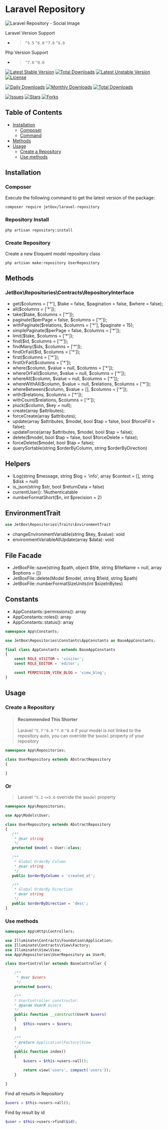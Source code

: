 # Laravel Repository

![Laravel Repository - Social Image](https://banners.beyondco.de/Laravel%20Repository.png?theme=light&packageManager=composer+require&packageName=jetbox%2Flaravel-repository&pattern=architect&style=style_1&description=Laravel+Repository+Package&md=1&showWatermark=1&fontSize=100px&images=https%3A%2F%2Flaravel.com%2Fimg%2Flogomark.min.svg)

Laravel Version Support

- > `^5.5` `^6.0` `^7.0` `^8.0`

Php Version Support

- > `^7.0` `^8.0`

[![Latest Stable Version](https://poser.pugx.org/jetbox/laravel-repository/v)](//packagist.org/packages/jetbox/laravel-repository)
[![Total Downloads](https://poser.pugx.org/jetbox/laravel-repository/downloads)](//packagist.org/packages/jetbox/laravel-repository)
[![Latest Unstable Version](https://poser.pugx.org/jetbox/laravel-repository/v/unstable)](//packagist.org/packages/jetbox/laravel-repository)
[![License](https://poser.pugx.org/jetbox/laravel-repository/license)](//packagist.org/packages/jetbox/laravel-repository)

[![Daily Downloads](https://poser.pugx.org/jetbox/laravel-repository/d/daily)](//packagist.org/packages/jetbox/laravel-repository)
[![Monthly Downloads](https://poser.pugx.org/jetbox/laravel-repository/d/monthly)](//packagist.org/packages/jetbox/laravel-repository)
[![Total Downloads](https://poser.pugx.org/jetbox/laravel-repository/downloads)](//packagist.org/packages/jetbox/laravel-repository)

[![Issues](https://img.shields.io/github/issues/DavitMnacakanyan/laravel-repository)](https://github.com/DavitMnacakanyan/laravel-repository/issues)
[![Stars](https://img.shields.io/github/stars/DavitMnacakanyan/laravel-repository)](https://github.com/DavitMnacakanyan/laravel-repository/stargazers)
[![Forks](https://img.shields.io/github/forks/DavitMnacakanyan/laravel-repository)](https://github.com/DavitMnacakanyan/laravel-repository/network/members)

## Table of Contents

- <a href="#installation">Installation</a>
    - <a href="#composer">Composer</a>
    - <a href="#command">Command</a>
- <a href="#methods">Methods</a>
- <a href="#usage">Usage</a>
    - <a href="#create-a-repository">Create a Repository</a>
    - <a href="#use-methods">Use methods</a>

## Installation

### Composer

Execute the following command to get the latest version of the package:

```terminal
composer require jetbox/laravel-repository
```

### Repository Install

```terminal
php artisan repository:install
```

### Create Repository

Create a new Eloquent model repository class

```terminal
php artisan make:repository UserRepository
```

## Methods

### JetBox\Repositories\Contracts\RepositoryInterface

- get($columns = ['*'], $take = false, $pagination = false, $where = false);
- all($columns = ['*']);
- take($take, $columns = ['*']);
- paginate($perPage = false, $columns = ['*']);
- withPaginate($relations, $columns = ['*'], $paginate = 15);
- simplePaginate($perPage = false, $columns = ['*']);
- limit($take, $columns = ['*']);
- find($id, $columns = ['*']);
- findMany($ids, $columns = ['*']);
- findOrFail($id, $columns = ['*']);
- first($columns = ['*']);
- firstOrFail($columns = ['*']);
- where($column, $value = null, $columns = ['*']);
- whereOrFail($column, $value = null, $columns = ['*']);
- whereAll($column, $value = null, $columns = ['*']);
- whereWithAll($column, $value = null, $relations, $columns = ['*']);
- whereBetween($column, $value = [], $columns = ['*']);
- with($relations, $columns = ['*']);
- withCount($relations, $columns = ['*']);
- pluck($column, $key = null);
- create(array $attributes);
- forceCreate(array $attributes);
- update(array $attributes, $model, bool $tap = false, bool $forceFill = false);
- updateForce(array $attributes, $model, bool $tap = false);
- delete($model, bool $tap = false, bool $forceDelete = false);
- forceDelete($model, bool $tap = false);
- querySortable(string $orderByColumn, string $orderByDirection)

## Helpers

- lLog(string $message, string $log = 'info', array $context = [], string $disk = null)
- is_json(string $str, bool $returnData = false)
- currentUser(): ?Authenticatable
- numberFormatShort($n, int $precision = 2)

## EnvironmentTrait
```php 
use JetBox\Repositories\Traits\EnvironmentTrait
```
- changeEnvironmentVariable(string $key, $value): void
- environmentVariableAllUpdate(array $data): void

## File Facade
- JetBoxFile::save(string $path, object $file, string $fileName = null, array $options = [])
- JetBoxFile::delete(Model $model, string $field, string $path)
- JetBoxFile::numberFormatSizeUnits(int $sizeInBytes)

## Constants
- AppConstants::permissions(): array
- AppConstants::roles(): array
- AppConstants::status(): array
```php
namespace App\Constants;

use JetBox\Repositories\Constants\AppConstants as BaseAppConstants;

final class AppConstants extends BaseAppConstants
{
    const ROLE_VISITOR = 'visitor';
    const ROLE_EDITOR = 'editor';

    const PERMISSION_VIEW_BLOG = 'view_blog';
}
```

## Usage

### Create a Repository

> #### Recommended This Shorter
> Laravel `^5.7` `^6.0` `^7.0` `^8.0`
> if your model is not linked to the  repository auto, you can override the `$model` property of your repository

```php
namespace App\Repositories;

class UserRepository extends AbstractRepository
{

}
```

### Or

> Laravel `^5.2` `<=5.6` override the `$model` property

```php
namespace App\Repositories;

use App\Models\User;

class UserRepository extends AbstractRepository
{
   /**
    * @var string
    */
   protected $model = User::class;

   /**
    * Global OrderBy Column
    * @var string
    */
   public $orderByColumn = 'created_at';

   /**
    * Global OrderBy Direction
    * @var string
    */
   public $orderByDirection = 'desc';
}
```

### Use methods

```php
namespace App\Http\Controllers;

use Illuminate\Contracts\Foundation\Application;
use Illuminate\Contracts\View\Factory;
use Illuminate\View\View;
use App\Repositories\UserRepository as UserR;

class UserController extends BaseController {

    /**
     * @var $users
     */
    protected $users;

    /**
    * UserController constructor.
    * @param UserR $users
    */
    public function __construct(UserR $users)
    {
        $this->users = $users;
    }

    /**
    * @return Application|Factory|View
    */
    public function index()
    {
        $users = $this->users->all();

        return view('users', compact('users'));
    }

}
```

Find all results in Repository

```php
$users = $this->users->all();
```

Find by result by id

```php
$user = $this->users->find($id);
```

